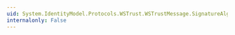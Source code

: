 ```yaml
---
uid: System.IdentityModel.Protocols.WSTrust.WSTrustMessage.SignatureAlgorithm
internalonly: False
---
```

